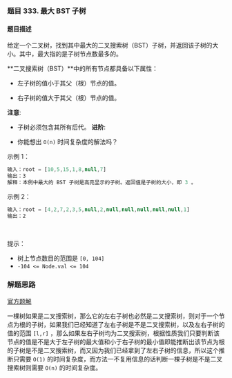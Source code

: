### 题目 333. 最大 BST 子树
#### 题目描述
给定一个二叉树，找到其中最大的二叉搜索树（BST）子树，并返回该子树的大小。其中，最大指的是子树节点数最多的。

**二叉搜索树（BST）**中的所有节点都具备以下属性：

- 左子树的值小于其父（根）节点的值。

- 右子树的值大于其父（根）节点的值。

**注意**:

- 子树必须包含其所有后代。
**进阶**:

- 你能想出 `O(n)` 时间复杂度的解法吗？
 

示例 1：



```js
输入：root = [10,5,15,1,8,null,7]
输出：3
解释：本例中最大的 BST 子树是高亮显示的子树。返回值是子树的大小，即 3 。
```
示例 2：

```js
输入：root = [4,2,7,2,3,5,null,2,null,null,null,null,null,1]
输出：2
```
 

提示：

- 树上节点数目的范围是 `[0, 104]`
- `-104 <= Node.val <= 104`
### 解题思路
[官方题解](https://leetcode-cn.com/problems/largest-bst-subtree/solution/zui-da-bst-zi-shu-by-leetcode-solution/)

一棵树如果是二叉搜索树，那么它的左右子树也必然是二叉搜索树，则对于一个节点为根的子树，如果我们已经知道了左右子树是不是二叉搜索树，以及左右子树的值的范围 `[l,r]` ，那么如果左右子树均为二叉搜索树，根据性质我们只要判断该节点的值是不是大于左子树的最大值和小于右子树的最小值即能推断出该节点为根的子树是不是二叉搜索树，而又因为我们已经拿到了左右子树的信息，所以这个推断只需要 `O(1)` 的时间复杂度，而方法一不复用信息的话判断一棵子树是不是二叉搜索树则需要 `O(n)` 的时间复杂度。
